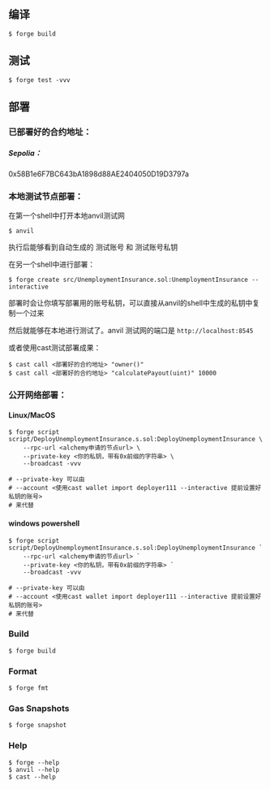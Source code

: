## 编译

```shell
$ forge build
```

## 测试

```shell
$ forge test -vvv
```

## 部署

### 已部署好的合约地址：

##### Sepolia：
0x58B1e6F7BC643bA1898d88AE2404050D19D3797a

### 本地测试节点部署：

在第一个shell中打开本地anvil测试网

```shell
$ anvil
```
执行后能够看到自动生成的 测试账号 和 测试账号私钥


在另一个shell中进行部署：

```shell
$ forge create src/UnemploymentInsurance.sol:UnemploymentInsurance --interactive
```
部署时会让你填写部署用的账号私钥，可以直接从anvil的shell中生成的私钥中复制一个过来

然后就能够在本地进行测试了。anvil 测试网的端口是 `http://localhost:8545`

或者使用cast测试部署成果：
```shell
$ cast call <部署好的合约地址> "owner()"
$ cast call <部署好的合约地址> "calculatePayout(uint)" 10000
```


### 公开网络部署：

#### Linux/MacOS

```shell
$ forge script script/DeployUnemploymentInsurance.s.sol:DeployUnemploymentInsurance \
    --rpc-url <alchemy申请的节点url> \
    --private-key <你的私钥，带有0x前缀的字符串> \
    --broadcast -vvv
    
# --private-key 可以由
# --account <使用cast wallet import deployer111 --interactive 提前设置好私钥的账号>
# 来代替

```

#### windows powershell

```shell
$ forge script script/DeployUnemploymentInsurance.s.sol:DeployUnemploymentInsurance `
    --rpc-url <alchemy申请的节点url> `
    --private-key <你的私钥，带有0x前缀的字符串> `
    --broadcast -vvv
    
# --private-key 可以由
# --account <使用cast wallet import deployer111 --interactive 提前设置好私钥的账号>
# 来代替

```


### Build

```shell
$ forge build
```


### Format

```shell
$ forge fmt
```

### Gas Snapshots

```shell
$ forge snapshot
```


### Help

```shell
$ forge --help
$ anvil --help
$ cast --help
```
